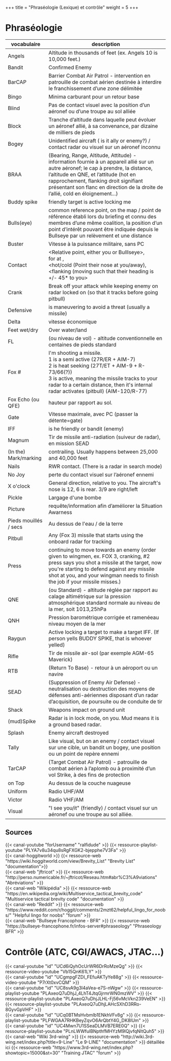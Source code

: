 +++
title = "Phraséologie (Lexique) et contrôle"
weight = 5
+++

# Phraséologie

vocabulaire             | description
----------------------- | -----------
Angels                  | Altitude in thousands of feet (ex. Angels 10 is 10,000 feet.)
Bandit                  | Confirmed Enemy
BarCAP                  | Barrier Combat Air Patrol - intervention en patrouille de combat aérien destinée à interdire le franchissement d’une zone délimitée
Bingo                   | Minima carburant pour un retour base
Blind                   | Pas de contact visuel avec la position d’un aéronef ou d’une troupe au sol alliée
Block                   | Tranche d’altitude dans laquelle peut évoluer un aéronef allié, à sa convenance, par dizaine de milliers de pieds
Bogey                   | Unidentified aircraft ( is it ally or enemy?) / contact radar ou visuel sur un aéronef inconnu
BRAA                    | (Bearing, Range, Altitude, Attitude) - information fournie à un appareil allié sur un autre aéronef; le cap à prendre, la distance, l’altitude en QNE, et l’attitude (hot en rapprochement, flanking droit signifiant présentant son flanc en direction de la droite de l’allié, cold en éloignement...)
Buddy spike             | friendly target is active locking me
Bulls(eye)              | common reference point, on the map / point de référence établi lors du briefing et connu des membres d’une même coalition, la position d’un point d’intérêt pouvant être indiquée depuis le Bullseye par un relèvement et une distance
Buster                  | Vitesse à la puissance militaire, sans PC
Contact                 | <Relative point, either you or Bulllseye>, <br /><bearing> for <distance> at <altitude>,<br /><hot/cold (Point their nose at you/away), <br /><flanking (moving such that their heading is +/- 45* to you>
Crank                   | Break off your attack while keeping enemy on radar locked on (so that it tracks before going pitbull)
Defensive               | <person> is maneuvering to avoid a threat (usually a missile)
Delta                   | vitesse économique
Feet wet/dry            | Over water/land
FL                      | (ou niveau de vol) - altitude conventionnelle en centaines de pieds standard
Fox #                   | I'm shooting a missile.<br />1 is a semi active (27R/ER + AIM-7)<br />2 is heat seeking (27T/ET + AIM-9 + R-73/66(?))<br />3 is active, meaning the missile tracks to your radar to a certain distance, then it's internal radar activates (pitbull) (AIM-120/R-77)
Fox Echo (ou QFE)       | hauteur par rapport au sol.
Gate                    | Vitesse maximale, avec PC (passer la détente=gate)
IFF                     | is he friendly or bandit (enemy)
Magnum                  | Tir de missile anti-radiation (suiveur de radar), en mission SEAD
(In the) Mark/marking   | contrailing. Usually happens between 25,000 and 40,000 feet
Nails                   | RWR contact. (There is a radar in search mode)
No Joy                  | perte du contact visuel sur l’aéronef ennemi
X o'clock               | General direction, relative to you. The aircraft's nose is 12, 6 is rear. 3/9 are right/left
Pickle                  | Largage d'une bombe
Picture                 | requête/information afin d’améliorer la Situation Awarness
Pieds mouillés / secs   | Au dessus de l'eau / de la terre
Pitbull                 | Any (Fox 3) missile that starts using the onboard radar for tracking
Press                   | continuing to move towards an enemy (order given to wingmen, ex. FOX 3, cranking, #2 press says you shot a missile at the target, now you're starting to defend against any missile shot at you, and your wingman needs to finish the job if your missile misses.)
QNE                     | (ou Standard) - altitude réglée par rapport au calage altimétrique sur la pression atmosphérique standard normale au niveau de la mer, soit 1013,25hPa
QNH                     | Pression barométrique corrigée et ramenéeau niveau moyen de la mer
Raygun                  | Active locking a target to make a target IFF. (If person yells BUDDY SPIKE, that is whoever yelled)
Rifle                   | Tir de missile air-sol (par exemple AGM-65 Maverick)
RTB                     | (Return To Base) - retour à un aéroport ou un navire
SEAD                    | (Suppression of Enemy Air Defense) - neutralisation ou destruction des moyens de défenses anti-aériennes disposant d’un radar d’acquisition, de poursuite ou de conduite de tir
Shack                   | Weapons impact on ground unit
(mud)Spike              | Radar is in lock mode, on you. Mud means it is a ground based radar.
Splash                  | Enemy aircraft destroyed
Tally                   | Like visual, but on an enemy / contact visuel sur une cible, un bandit un bogey, une position ou un point de repère ennemi
TarCAP                  | (Target Combat Air Patrol) - patrouille de combat aérien à l’aplomb ou à proximité d’un vol Strike, à des fins de protection
on Top                  | Au dessus de la couche nuageuse
Uniform                 | Radio UHF/AM
Victor                  | Radio VHF/AM
Visual                  | "I see you/it" (friendly) / contact visuel sur un aéronef ou une troupe au sol alliée.

## Sources

<div class="contenu"> <!-- ralfidude //-->
{{< canal-youtube "forUsername" "ralfidude" >}}
{{< ressource-playlist-youtube "PLYA7v8u34qu8sRgFXGK2-bjepphe7V3Fa" >}}
</div>

<div class="contenu">
{{< canal-hoggitworld >}}
{{< ressource-web "https://wiki.hoggitworld.com/view/Brevity_List" "Brevity List" "documentation">}}
</div>

<div class="contenu">
{{< canal-web "jftricot" >}}
{{< ressource-web "http://perso.numericable.fr/~jftricot/Reseau.htm#abr%C3%A9viations" "Abréviations" >}}
</div>

<div class="contenu">
{{< canal-web "Wikipédia" >}}
{{< ressource-web "https://en.wikipedia.org/wiki/Multiservice_tactical_brevity_code" "Multiservice tactical brevity code" "documentation" >}}
</div>

<div class="contenu">
{{< canal-web "Reddit" >}}
{{< ressource-web "https://www.reddit.com/r/hoggit/comments/2mzt62/helpful_lingo_for_noobs/" "Helpful lingo for noobs" "forum" >}}
</div>

<div class="contenu">
{{< canal-web "Bullseye Francophone - BFR" >}}
{{< ressource-web "https://bullseye-francophone.fr/infos-server#phraseology" "Phraseology BFR" >}}
</div>

# Contrôle (ATC, CGI/AWACS, JTAC...)

<div class="contenu"> <!-- le hangar de Sklang //-->
{{< canal-youtube "id" "UCd6iQyhOcUrWR6DrRoMzeQg" >}}
{{< ressource-video-youtube "Vb15QnK61LY" >}}
</div>

<div class="contenu de_qualite"> <!-- Doc //-->
{{< canal-youtube "id" "UCgmpgFZDI_FEfuAKTyYe88g" >}}
{{< ressource-video-youtube "P7rXt0xvCQM" >}}
</div>

<div class="contenu de_qualite"> <!-- Majh //-->
{{< canal-youtube "id" "UC8svA9g3l4aVea-e7S-nWgw" >}}
{{< ressource-playlist-youtube "PLAxeoQ7uDhjJ_4LhT4JtqGjrmrWN0mzWV" >}}
{{< ressource-playlist-youtube "PLAxeoQ7uDhjJLHL-Fj56vMcVkn239VeEN" >}}
{{< ressource-playlist-youtube "PLAxeoQ7uDhjLAHcSXhD3RRo-8GyvGpVHF" >}}
</div>

<div class="contenu"> <!-- Apollo's AWACS //-->
{{< canal-youtube "id" "UCq0BTMsHvbmlb1ENkhVFv8g" >}}
{{< ressource-playlist-youtube "PLFWGAA7RHKBeyZqvO6ArQbtY4G_DK8lUm" >}}
</div>

<div class="contenu"> <!-- Tactical Pascale //-->
{{< canal-youtube "id" "UC4Mwn7U1SSeaDLMVB7ERE0Q" >}}
{{< ressource-playlist-youtube "PLnLWWfulBNpthfMHYzM9lQjvfqNltQuh5" >}}
</div>

<div class="contenu">
{{< canal-web "Wiki 3rd-wing" >}}
{{< ressource-web "http://wiki.3rd-wing.net/index.php?title=9-Line" "Le 9-LINE" "documentation" >}}
détaillée ici
{{< ressource-web "https://www.3rd-wing.net/index.php?showtopic=15000&st=30" "Training JTAC" "forum" >}}
</div>

